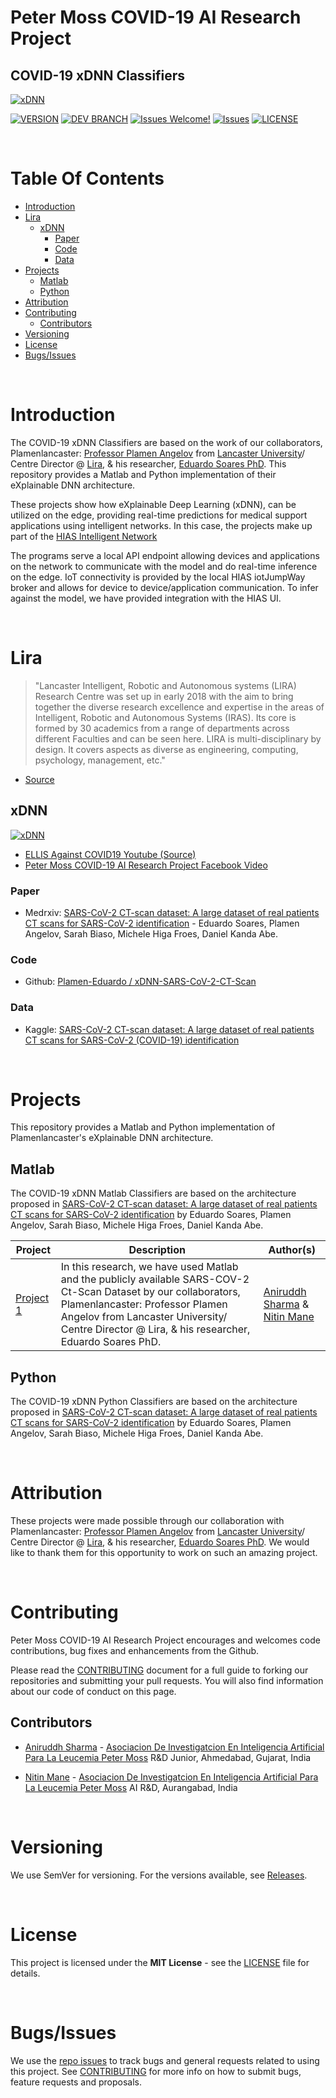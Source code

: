 # Peter Moss COVID-19 AI Research Project
## COVID-19 xDNN Classifiers
[![xDNN](Media/Images/covid-19-ai-research-xdnn.png)](https://github.com/COVID-19-AI-Research-Project/xDNN)

[![VERSION](https://img.shields.io/badge/VERSION-0.1.0-blue.svg)](https://github.com/COVID-19-AI-Research-Project/xDNN/tree/0.1.0) [![DEV BRANCH](https://img.shields.io/badge/DEV%20BRANCH-0.2.0-blue.svg)](https://github.com/COVID-19-AI-Research-Project/xDNN/tree/0.2.0) [![Issues Welcome!](https://img.shields.io/badge/Contributions-Welcome-lightgrey.svg)](CONTRIBUTING.md) [![Issues](https://img.shields.io/badge/Issues-Welcome-lightgrey.svg)](issues) [![LICENSE](https://img.shields.io/badge/LICENSE-MIT-blue.svg)](LICENSE)

&nbsp;

# Table Of Contents

- [Introduction](#introduction)
- [Lira](#lira)
    - [xDNN](#xdnn)
        - [Paper](#paper)
        - [Code](#code)
        - [Data](#data)
- [Projects](#projects)
    - [Matlab](#matlab)
    - [Python](#python)
- [Attribution](#attribution)
- [Contributing](#contributing)
    - [Contributors](#contributors)
- [Versioning](#versioning)
- [License](#license)
- [Bugs/Issues](#bugs-issues)

&nbsp;

# Introduction
The COVID-19 xDNN Classifiers are based on the work of our collaborators, Plamenlancaster: [Professor Plamen Angelov](https://www.lancaster.ac.uk/lira/people/#d.en.397371) from [Lancaster University](https://www.lancaster.ac.uk/)/ Centre Director @ [Lira](https://www.lancaster.ac.uk/lira/), & his researcher,  [Eduardo Soares PhD](https://www.lancaster.ac.uk/sci-tech/about-us/people/eduardo-almeida-soares). This repository provides a Matlab and Python implementation of their eXplainable DNN architecture.

These projects show how eXplainable Deep Learning (xDNN), can be utilized on the edge, providing real-time predictions for medical support applications using intelligent networks. In this case, the projects make up part of the [HIAS Intelligent Network](https://github.com/LeukemiaAiResearch/HIAS/)

The programs serve a local API endpoint allowing devices and applications on the network to communicate with the model and do real-time inference on the edge. IoT connectivity is provided by the local HIAS iotJumpWay broker and allows for device to device/application communication. To infer against the model, we have provided integration with the HIAS UI.

&nbsp;

# Lira
>"Lancaster Intelligent, Robotic and Autonomous systems (LIRA) Research Centre was set up in early 2018 with the aim to bring together the diverse research excellence and expertise in the areas of Intelligent, Robotic and Autonomous Systems (IRAS). Its core is formed by 30 academics from a range of departments across different Faculties and can be seen here. LIRA is multi-disciplinary by design. It covers aspects as diverse as engineering, computing, psychology, management, etc."

- [Source](https://www.lancaster.ac.uk/lira/)

## xDNN

[![xDNN](Media/Images/explainable-dnn-architecture.jpg)](https://github.com/COVID-19-AI-Research-Project/xDNN)

- [ELLIS Against COVID19 Youtube (Source)](https://www.youtube.com/watch?v=7RtDgGkxavc)
- [Peter Moss COVID-19 AI Research Project Facebook Video](https://www.facebook.com/covid19airesearch/videos/271817930672659)

### Paper
- Medrxiv: [SARS-CoV-2 CT-scan dataset: A large dataset of real patients CT scans for SARS-CoV-2 identification](https://www.medrxiv.org/content/10.1101/2020.04.24.20078584v3) - Eduardo Soares, Plamen Angelov, Sarah Biaso, Michele Higa Froes, Daniel Kanda Abe.

### Code
- Github: [Plamen-Eduardo / xDNN-SARS-CoV-2-CT-Scan](https://github.com/Plamen-Eduardo/xDNN-SARS-CoV-2-CT-Scan)

### Data
- Kaggle: [SARS-CoV-2 CT-scan dataset: A large dataset of real patients CT scans for SARS-CoV-2 (COVID-19) identification](https://www.kaggle.com/plameneduardo/sarscov2-ctscan-dataset)

&nbsp;

# Projects
This repository provides a Matlab and Python implementation of Plamenlancaster's eXplainable DNN architecture.

## Matlab
The COVID-19 xDNN Matlab Classifiers are based on the architecture proposed in [SARS-CoV-2 CT-scan dataset: A large dataset of real patients CT scans for SARS-CoV-2 identification](https://www.medrxiv.org/content/10.1101/2020.04.24.20078584v3) by Eduardo Soares, Plamen Angelov, Sarah Biaso, Michele Higa Froes, Daniel Kanda Abe.

| Project  | Description  | Author(s)  |
| --- | ---------------- | ---------------- |
| [Project 1](Vision/UP2/NCS1/API "Project 1")   | In this research, we have used Matlab and the publicly available SARS-COV-2 Ct-Scan Dataset by our collaborators, Plamenlancaster: Professor Plamen Angelov from Lancaster University/ Centre Director @ Lira, & his researcher, Eduardo Soares PhD.  |  [Aniruddh Sharma](https://www.leukemiaresearchassociation.ai/team/aniruddh-sharma "Aniruddh Sharma") & [Nitin Mane](https://www.leukemiaresearchassociation.ai/team/nitin-mane "Nitin Mane") |

## Python
The COVID-19 xDNN Python Classifiers are based on the architecture proposed in [SARS-CoV-2 CT-scan dataset: A large dataset of real patients CT scans for SARS-CoV-2 identification](https://www.medrxiv.org/content/10.1101/2020.04.24.20078584v3) by Eduardo Soares, Plamen Angelov, Sarah Biaso, Michele Higa Froes, Daniel Kanda Abe.

&nbsp;

# Attribution
These projects were made possible through our collaboration with Plamenlancaster: [Professor Plamen Angelov](https://www.lancaster.ac.uk/lira/people/#d.en.397371) from [Lancaster University](https://www.lancaster.ac.uk/)/ Centre Director @ [Lira](https://www.lancaster.ac.uk/lira/), & his researcher,  [Eduardo Soares PhD](https://www.lancaster.ac.uk/sci-tech/about-us/people/eduardo-almeida-soares). We would like to thank them for this opportunity to work on such an amazing project.

&nbsp;

# Contributing

Peter Moss COVID-19 AI Research Project encourages and welcomes code contributions, bug fixes and enhancements from the Github.

Please read the [CONTRIBUTING](CONTRIBUTING.md "CONTRIBUTING") document for a full guide to forking our repositories and submitting your pull requests. You will also find information about our code of conduct on this page.

## Contributors

- [Aniruddh Sharma](https://www.leukemiaresearchassociation.ai/team/aniruddh-sharma "Aniruddh Sharma") - [Asociacion De Investigatcion En Inteligencia Artificial Para La Leucemia Peter Moss](https://www.leukemiaresearchassociation.ai "Asociacion De Investigacion En Inteligencia Artificial Para La Leucemia Peter Moss") R&D Junior, Ahmedabad, Gujarat, India

- [Nitin Mane](https://www.leukemiaresearchassociation.ai/team/nitin-mane "Nitin Mane") - [Asociacion De Investigatcion En Inteligencia Artificial Para La Leucemia Peter Moss](https://www.leukemiaresearchassociation.ai "Asociacion De Investigacion En Inteligencia Artificial Para La Leucemia Peter Moss") AI R&D, Aurangabad, India

&nbsp;

# Versioning

We use SemVer for versioning. For the versions available, see [Releases](releases "Releases").

&nbsp;

# License

This project is licensed under the **MIT License** - see the [LICENSE](LICENSE "LICENSE") file for details.

&nbsp;

# Bugs/Issues

We use the [repo issues](issues "repo issues") to track bugs and general requests related to using this project. See [CONTRIBUTING](CONTRIBUTING.md "CONTRIBUTING") for more info on how to submit bugs, feature requests and proposals.